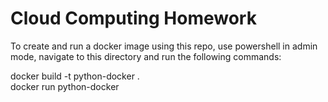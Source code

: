 # Cloud Computing Homework
To create and run a docker image using this repo, use powershell in admin mode, navigate to this directory and run the following commands:

docker build -t python-docker .<br />
docker run python-docker <br />
